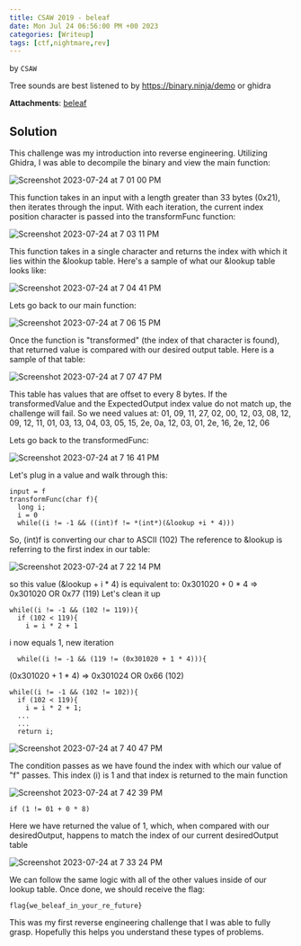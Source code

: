 ```yaml
---
title: CSAW 2019 - beleaf
date: Mon Jul 24 06:56:00 PM +00 2023
categories: [Writeup]
tags: [ctf,nightmare,rev]
---
```

by `CSAW`

Tree sounds are best listened to by https://binary.ninja/demo or ghidra

**Attachments**: [beleaf](https://github.com/guyinatuxedo/nightmare/blob/master/modules/03-beginner_re/csaw19_beleaf/beleaf)

## Solution

This challenge was my introduction into reverse engineering. Utilizing Ghidra, I was able to decompile the binary and view the main function:

![Screenshot 2023-07-24 at 7 01 00 PM](https://github.com/alhumaw/alhumaw.github.io/assets/108152211/4748a2f4-e1d9-4c19-9c3b-359a38f7fc0d)

This function takes in an input with a length greater than 33 bytes (0x21), then iterates through the input. 
With each iteration, the current index position character is passed into the transformFunc function:

![Screenshot 2023-07-24 at 7 03 11 PM](https://github.com/alhumaw/alhumaw.github.io/assets/108152211/d70f8266-71b2-4c3a-b3d5-55d2874e141d)

This function takes in a single character and returns the index with which it lies within the &lookup table.
Here's a sample of what our &lookup table looks like:

![Screenshot 2023-07-24 at 7 04 41 PM](https://github.com/alhumaw/alhumaw.github.io/assets/108152211/627fbb2b-ede5-41ba-9a0d-fad4ebe0739c)

Lets go back to our main function:

![Screenshot 2023-07-24 at 7 06 15 PM](https://github.com/alhumaw/alhumaw.github.io/assets/108152211/09f32c79-77a8-45ef-988a-7e568fb9e473)

Once the function is "transformed" (the index of that character is found), that returned value is compared with our desired output table.
Here is a sample of that table:

![Screenshot 2023-07-24 at 7 07 47 PM](https://github.com/alhumaw/alhumaw.github.io/assets/108152211/7b047738-a9ed-46ee-a874-f63058c53123)

This table has values that are offset to every 8 bytes. If the transformedValue and the ExpectedOutput index value do not match up, the challenge will fail.
So we need values at:
01, 09, 11, 27, 02, 00, 12, 03, 08, 12, 09, 12, 11, 01, 03, 13, 04, 03, 05, 15, 2e, 0a, 12, 03, 01, 2e, 16, 2e, 12, 06

Lets go back to the transformedFunc:

![Screenshot 2023-07-24 at 7 16 41 PM](https://github.com/alhumaw/alhumaw.github.io/assets/108152211/5e56fa23-8fad-431f-8cdf-fb0d3b8a8f3f)

Let's plug in a value and walk through this:
```
input = f
transformFunc(char f){
  long i;
  i = 0
  while((i != -1 && ((int)f != *(int*)(&lookup +i * 4)))
```
So, (int)f is converting our char to ASCII (102)
The reference to &lookup is referring to the first index in our table:

![Screenshot 2023-07-24 at 7 22 14 PM](https://github.com/alhumaw/alhumaw.github.io/assets/108152211/3a4309a9-77ab-43d8-8914-015068c16016)

so this value (&lookup + i * 4) is equivalent to:
0x301020 + 0 * 4 => 0x301020 OR 0x77 (119)
Let's clean it up
```
while((i != -1 && (102 != 119)){
  if (102 < 119){
    i = i * 2 + 1
```
i now equals 1, new iteration

```
  while((i != -1 && (119 != (0x301020 + 1 * 4))){
```
(0x301020 + 1 * 4) => 0x301024 OR 0x66 (102)

```
while((i != -1 && (102 != 102)){
  if (102 < 119){
    i = i * 2 + 1;
  ...
  ...
  return i;
```
![Screenshot 2023-07-24 at 7 40 47 PM](https://github.com/alhumaw/alhumaw.github.io/assets/108152211/bc8a343a-9e9e-498b-9ed4-c42cb9c4dd2a)

The condition passes as we have found the index with which our value of "f" passes. This index (i) is 1 and that index is returned to the main function

![Screenshot 2023-07-24 at 7 42 39 PM](https://github.com/alhumaw/alhumaw.github.io/assets/108152211/f290894b-77c7-46df-848c-a044aada8c5d)

```
if (1 != 01 + 0 * 8)
```

Here we have returned the value of 1, which, when compared with our desiredOutput, happens to match the index of our current desiredOutput table

![Screenshot 2023-07-24 at 7 33 24 PM](https://github.com/alhumaw/alhumaw.github.io/assets/108152211/48cf11ef-47d9-4cdc-a581-e0c3971c6b22)

We can follow the same logic with all of the other values inside of our lookup table. Once done, we should receive the flag:

```
flag{we_beleaf_in_your_re_future}
```

This was my first reverse engineering challenge that I was able to fully grasp. Hopefully this helps you understand these types of problems.
